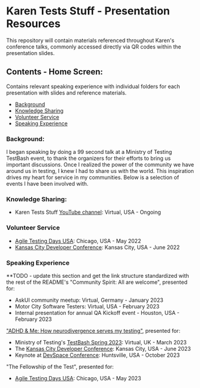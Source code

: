 # Karen Tests Stuff - Presentation Resources

This repository will contain materials referenced throughout Karen's conference talks, commonly accessed directly via QR codes within the presentation slides.

## Contents - Home Screen:

Contains relevant speaking experience with individual folders for each presentation with slides and reference materials.
- [Background](https://github.com/KarenTestsStuff/PresentationResources?tab=readme-ov-file#background)
- [Knowledge Sharing](https://github.com/KarenTestsStuff/PresentationResources?tab=readme-ov-file#knowledge-sharing)
- [Volunteer Service](https://github.com/KarenTestsStuff/PresentationResources?tab=readme-ov-file#volunteer-service)
- [Speaking Experience](https://github.com/KarenTestsStuff/PresentationResources?tab=readme-ov-file#speaking-experience)

### Background:

I began speaking by doing a 99 second talk at a Ministry of Testing TestBash event, to thank the organizers for their efforts to bring us important discussions. Once I realized the power of the community we have around us in testing, I knew I had to share us with the world. This inspiration drives my heart for service in my communities. Below is a selection of events I have been involved with.

### Knowledge Sharing:

- Karen Tests Stuff [YouTube channel](https://www.youtube.com/channel/UCaILiR0XEzf0Y1QvibzybCQ): Virtual, USA - Ongoing

### Volunteer Service

- [Agile Testing Days USA](https://agiletestingdays.us/): Chicago, USA - May 2022
- [Kansas City Developer Conference](https://www.kcdc.info/): Kansas City, USA - June 2022

### Speaking Experience

**TODO - update this section and get the link structure standardized with the rest of the README's
"Community Spirit: All are welcome", presented for:
- AskUI community meetup: Virtual, Germany - January 2023
- Motor City Software Testers: Virtual, USA - February 2023
- Internal presentation for annual QA Kickoff event - Houston, USA - February 2023

["ADHD & Me: How neurodivergence serves my testing"](https://github.com/KarenTestsStuff/PresentationResources/tree/main/ADHD_%26_Me#adhd--me-how-neurodivergence-serves-my-testing), presented for:
- Ministry of Testing's [TestBash Spring 2023](https://www.ministryoftesting.com/events/testbash-spring-2023): Virtual, UK - March 2023
- The [Kansas City Developer Conference](https://www.kcdc.info/): Kansas City, USA - June 2023
- Keynote at [DevSpace Conference](https://www.devspaceconf.com/): Huntsville, USA - October 2023

"The Fellowship of the Test", presented for:
- [Agile Testing Days USA](https://agiletestingdays.us/): Chicago, USA - May 2023
